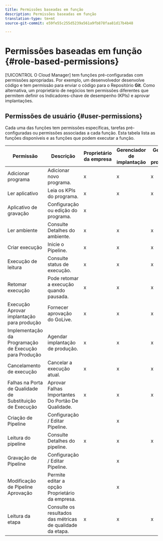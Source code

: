 ```yaml
---
title: Permissões baseadas em função
description: Permissões baseadas em função
translation-type: tm+mt
source-git-commit: e59fe55c255d5239a561a9fb878faa81d17b4b48

---
```



# Permissões baseadas em função {#role-based-permissions}

[!UICONTROL O Cloud Manager] tem funções pré-configuradas com permissões apropriadas. Por exemplo, um desenvolvedor desenvolve código e tem permissão para enviar o código para o Repositório **Git**. Como alternativa, um proprietário de negócios tem permissões diferentes que permitem definir os Indicadores-chave de desempenho (KPIs) e aprovar implantações.

## Permissões de usuário {#user-permissions}

Cada uma das funções tem permissões específicas, tarefas pré-configuradas ou permissões associadas a cada função. Esta tabela lista as funções disponíveis e as funções que podem executar a função.

| Permissão | Descrição | Proprietário da empresa | Gerenciador de implantação | Gerente do programa | Desenvolvedor |
|--- |--- |--- |--- |--- |--- |
| Adicionar programa | Adicionar novo programa. | x | x | x | x |
| Ler aplicativo | Leia os KPIs do programa. | x | x | x | x |
| Aplicativo de gravação | Configuração ou edição do programa. | x |  |  |  |  |
| Ler ambiente | Consulte Detalhes do ambiente. | x | x | x | x |
| Criar execução | Inicie o Pipeline. | x | x | x |  |
| Execução de leitura | Consulte status de execução. | x | x | x | x |
| Retomar execução | Pode retomar a execução quando pausada. | x | x | x |  | x |
| Execução Aprovar implantação para produção | Fornecer aprovação do GoLive. | x | x | x |  |  |
| Implementação da Programação de Execução para Produção | Agendar implantação de produção. | x | x | x |
| Cancelamento de execução | Cancelar a execução atual. | x | x | x |  |
| Falhas na Porta de Qualidade de Substituição de Execução | Aprovar Falhas Importantes Do Portão De Qualidade. | x | x | x |  |
| Criação de Pipeline | Configuração / Editar Pipeline. |  | x |  |  |
| Leitura do pipeline | Consulte Detalhes do pipeline. | x | x | x | x |
| Gravação de Pipeline | Configuração / Editar Pipeline. |  | x |  |  |
| Modificação de Pipeline Aprovação | Permite editar a opção Proprietário da empresa. |  | x |  |  |
| Leitura da etapa | Consulte os resultados das métricas de qualidade da etapa. | x | x | x | x |
